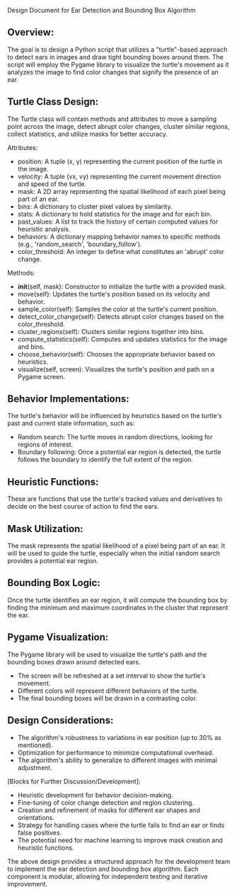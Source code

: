 Design Document for Ear Detection and Bounding Box Algorithm

Overview:
---------
The goal is to design a Python script that utilizes a "turtle"-based approach to detect ears in images and draw tight bounding boxes around them. The script will employ the Pygame library to visualize the turtle's movement as it analyzes the image to find color changes that signify the presence of an ear.

Turtle Class Design:
--------------------
The Turtle class will contain methods and attributes to move a sampling point across the image, detect abrupt color changes, cluster similar regions, collect statistics, and utilize masks for better accuracy.

Attributes:
- position: A tuple (x, y) representing the current position of the turtle in the image.
- velocity: A tuple (vx, vy) representing the current movement direction and speed of the turtle.
- mask: A 2D array representing the spatial likelihood of each pixel being part of an ear.
- bins: A dictionary to cluster pixel values by similarity.
- stats: A dictionary to hold statistics for the image and for each bin.
- past_values: A list to track the history of certain computed values for heuristic analysis.
- behaviors: A dictionary mapping behavior names to specific methods (e.g., 'random_search', 'boundary_follow').
- color_threshold: An integer to define what constitutes an 'abrupt' color change.

Methods:
- __init__(self, mask): Constructor to initialize the turtle with a provided mask.
- move(self): Updates the turtle's position based on its velocity and behavior.
- sample_color(self): Samples the color at the turtle's current position.
- detect_color_change(self): Detects abrupt color changes based on the color_threshold.
- cluster_regions(self): Clusters similar regions together into bins.
- compute_statistics(self): Computes and updates statistics for the image and bins.
- choose_behavior(self): Chooses the appropriate behavior based on heuristics.
- visualize(self, screen): Visualizes the turtle's position and path on a Pygame screen.

Behavior Implementations:
------------------------
The turtle's behavior will be influenced by heuristics based on the turtle's past and current state information, such as:
- Random search: The turtle moves in random directions, looking for regions of interest.
- Boundary following: Once a potential ear region is detected, the turtle follows the boundary to identify the full extent of the region.

Heuristic Functions:
--------------------
These are functions that use the turtle's tracked values and derivatives to decide on the best course of action to find the ears.

Mask Utilization:
-----------------
The mask represents the spatial likelihood of a pixel being part of an ear. It will be used to guide the turtle, especially when the initial random search provides a potential ear region.

Bounding Box Logic:
-------------------
Once the turtle identifies an ear region, it will compute the bounding box by finding the minimum and maximum coordinates in the cluster that represent the ear.

Pygame Visualization:
---------------------
The Pygame library will be used to visualize the turtle's path and the bounding boxes drawn around detected ears.

- The screen will be refreshed at a set interval to show the turtle's movement.
- Different colors will represent different behaviors of the turtle.
- The final bounding boxes will be drawn in a contrasting color.

Design Considerations:
----------------------
- The algorithm's robustness to variations in ear position (up to 30% as mentioned).
- Optimization for performance to minimize computational overhead.
- The algorithm's ability to generalize to different images with minimal adjustment.

[Blocks for Further Discussion/Development]:
- Heuristic development for behavior decision-making.
- Fine-tuning of color change detection and region clustering.
- Creation and refinement of masks for different ear shapes and orientations.
- Strategy for handling cases where the turtle fails to find an ear or finds false positives.
- The potential need for machine learning to improve mask creation and heuristic functions.

The above design provides a structured approach for the development team to implement the ear detection and bounding box algorithm. Each component is modular, allowing for independent testing and iterative improvement.
